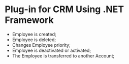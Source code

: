 # Plug-in for CRM Using .NET Framework 

- Employee is created;
- Employee is deleted;
- Changes Employee priority;
- Employee is deactivated or activated;
- The Employee is transferred to another Account; 
